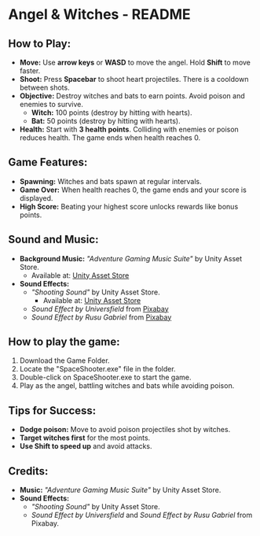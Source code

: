 # **Angel & Witches - README**

## **How to Play:**

- **Move:** Use **arrow keys** or **WASD** to move the angel. Hold **Shift** to move faster.
- **Shoot:** Press **Spacebar** to shoot heart projectiles. There is a cooldown between shots.
- **Objective:** Destroy witches and bats to earn points. Avoid poison and enemies to survive.
  - **Witch:** 100 points (destroy by hitting with hearts).
  - **Bat:** 50 points (destroy by hitting with hearts).
- **Health:** Start with **3 health points**. Colliding with enemies or poison reduces health. The game ends when health reaches 0.

## **Game Features:**
- **Spawning:** Witches and bats spawn at regular intervals.
- **Game Over:** When health reaches 0, the game ends and your score is displayed.
- **High Score:** Beating your highest score unlocks rewards like bonus points.

## **Sound and Music:**
- **Background Music:** _"Adventure Gaming Music Suite"_ by Unity Asset Store.
  - Available at: [Unity Asset Store](https://assetstore.unity.com/packages/audio/music/orchestral/adventure-gaming-music-suite-300438)
- **Sound Effects:**
  - _"Shooting Sound"_ by Unity Asset Store.
    - Available at: [Unity Asset Store](https://assetstore.unity.com/packages/audio/sound-fx/shooting-sound-177096)
  - _Sound Effect by Universfield_ from [Pixabay](https://pixabay.com/users/universfield-28281460/?utm_source=link-attribution&utm_medium=referral&utm_campaign=music&utm_content=144751)
  - _Sound Effect by Rusu Gabriel_ from [Pixabay](https://pixabay.com/users/skyscraper_seven-43500092/?utm_source=link-attribution&utm_medium=referral&utm_campaign=music&utm_content=203597)

## **How to play the game:**
1. Download the Game Folder.
2. Locate the "SpaceShooter.exe" file in the folder.
3. Double-click on SpaceShooter.exe to start the game.
4. Play as the angel, battling witches and bats while avoiding poison.

## **Tips for Success:**
- **Dodge poison:** Move to avoid poison projectiles shot by witches.
- **Target witches first** for the most points.
- **Use Shift to speed up** and avoid attacks.

## **Credits:**
- **Music:** _"Adventure Gaming Music Suite"_ by Unity Asset Store.
- **Sound Effects:** 
  - _"Shooting Sound"_ by Unity Asset Store.
  - _Sound Effect by Universfield_ and _Sound Effect by Rusu Gabriel_ from Pixabay.

